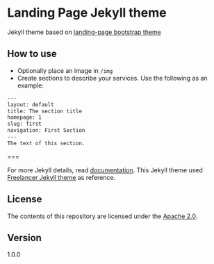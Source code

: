 # Landing Page Jekyll theme

Jekyll theme based on [landing-page bootstrap theme ](http://startbootstrap.com/templates/landing-page/)

## How to use
 - Optionally place an image in `/img`
 - Create sections to describe your services. Use the following as an example:

```txt
---
layout: default
title: The section title
homepage: 1
slug: first
navigation: First Section
---
The text of this section. 
```



===

For more Jekyll details, read [documentation](http://jekyllrb.com/).
This Jekyll theme used [Freelancer Jekyll theme](https://github.com/jeromelachaud/freelancer-theme/) as reference.

## License
The contents of this repository are licensed under the [Apache
2.0](http://www.apache.org/licenses/LICENSE-2.0.html).

## Version
1.0.0
